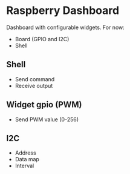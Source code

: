 # Raspberry Dashboard
Dashboard with configurable widgets.
For now:
  - Board (GPIO and I2C)
  - Shell

## Shell
  - Send command
  - Receive output

## Widget gpio (PWM)
  - Send PWM value (0-256)

## I2C
  - Address
  - Data map
  - Interval
